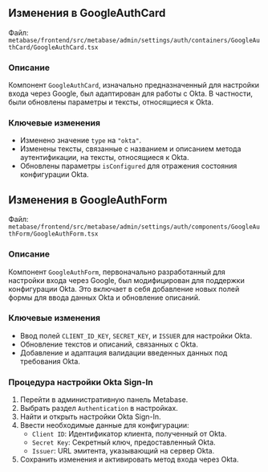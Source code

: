 ## Изменения в GoogleAuthCard

Файл: `metabase/frontend/src/metabase/admin/settings/auth/containers/GoogleAuthCard/GoogleAuthCard.tsx`

### Описание

Компонент `GoogleAuthCard`, изначально предназначенный для настройки входа через Google, был адаптирован для работы с Okta. В частности, были обновлены параметры и тексты, относящиеся к Okta.

### Ключевые изменения

- Изменено значение `type` на `"okta"`.
- Изменены тексты, связанные с названием и описанием метода аутентификации, на тексты, относящиеся к Okta.
- Обновлены параметры `isConfigured` для отражения состояния конфигурации Okta.

## Изменения в GoogleAuthForm

Файл: `metabase/frontend/src/metabase/admin/settings/auth/components/GoogleAuthForm/GoogleAuthForm.tsx`

### Описание

Компонент `GoogleAuthForm`, первоначально разработанный для настройки входа через Google, был модифицирован для поддержки конфигурации Okta. Это включает в себя добавление новых полей формы для ввода данных Okta и обновление описаний.

### Ключевые изменения

- Ввод полей `CLIENT_ID_KEY`, `SECRET_KEY`, и `ISSUER` для настройки Okta.
- Обновление текстов и описаний, связанных с Okta.
- Добавление и адаптация валидации введенных данных под требования Okta.

### Процедура настройки Okta Sign-In

1. Перейти в административную панель Metabase.
2. Выбрать раздел `Authentication` в настройках.
3. Найти и открыть настройки Okta Sign-In.
4. Ввести необходимые данные для конфигурации:
    - `Client ID`: Идентификатор клиента, полученный от Okta.
    - `Secret Key`: Секретный ключ, предоставленный Okta.
    - `Issuer`: URL эмитента, указывающий на сервер Okta.
5. Сохранить изменения и активировать метод входа через Okta.
